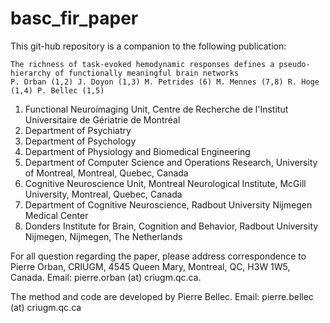 basc_fir_paper
==============

This git-hub repository is a companion to the following publication:

    The richness of task-evoked hemodynamic responses defines a pseudo-hierarchy of functionally meaningful brain networks
    P. Orban (1,2) J. Doyon (1,3) M. Petrides (6) M. Mennes (7,8) R. Hoge (1,4) P. Bellec (1,5)

1.  Functional Neuroimaging Unit, Centre de Recherche de l'Institut Universitaire de Gériatrie de Montréal
2.  Department of Psychiatry
3.  Department of Psychology
4.  Department of Physiology and Biomedical Engineering
5.  Department of Computer Science and Operations Research, University of Montreal, Montreal, Quebec, Canada
6.  Cognitive Neuroscience Unit, Montreal Neurological Institute, McGill University, Montreal, Quebec, Canada
7.  Department of Cognitive Neuroscience, Radbout University Nijmegen Medical Center
8.  Donders Institute for Brain, Cognition and Behavior, Radbout University Nijmegen, Nijmegen, The Netherlands

For all question regarding the paper, please address correspondence to Pierre Orban, CRIUGM, 4545 Queen Mary, Montreal, QC, H3W 1W5, Canada. Email: pierre.orban (at) criugm.qc.ca.

The method and code are developed by Pierre Bellec. Email: pierre.bellec (at) criugm.qc.ca



